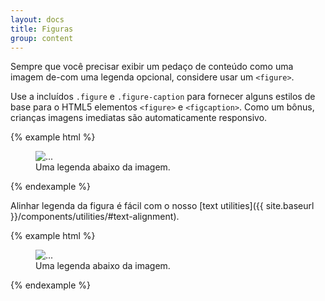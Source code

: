 ```yaml
---
layout: docs
title: Figuras
group: content
---
```


Sempre que você precisar exibir um pedaço de conteúdo como uma imagem de-com uma legenda opcional, considere usar um `<figure>`.

Use a incluídos `.figure` e `.figure-caption` para fornecer alguns estilos de base para o HTML5 elementos `<figure>` e `<figcaption>`. Como um bônus, crianças imagens imediatas são automaticamente responsivo.

{% example html %}
<figure class="figure">
  <img src="http://placehold.it/400x300" class="img-rounded" alt="...">
  <figcaption class="figure-caption">Uma legenda abaixo da imagem.</figcaption>
</figure>
{% endexample %}

Alinhar legenda da figura é fácil com o nosso [text utilities]({{ site.baseurl }}/components/utilities/#text-alignment).

{% example html %}
<figure class="figure">
  <img src="http://placehold.it/400x300" class="img-rounded" alt="...">
  <figcaption class="figure-caption text-right">Uma legenda abaixo da imagem.</figcaption>
</figure>
{% endexample %}
